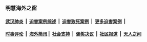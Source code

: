 
### 明慧海外之窗

####  [武汉肺炎](indexes/365.md?t=04122200) &nbsp;|&nbsp;  [迫害案例综述](indexes/328.md?t=04122200) &nbsp;|&nbsp; [迫害致死案例](indexes/277.md?t=04122200)  &nbsp;|&nbsp; [更多迫害案例](indexes/81.md?t=04122200)  &nbsp;|&nbsp; 
####  [时事评论](indexes/19.md?t=04122200) &nbsp;|&nbsp; [海外简讯](indexes/245.md?t=04122200)&nbsp;|&nbsp;  [社会支持](indexes/140.md?t=04122200) &nbsp;|&nbsp; [褒奖决议](indexes/282.md?t=04122200) &nbsp;|&nbsp; [社区报道](indexes/91.md?t=04122200)  &nbsp;|&nbsp; [天人之间](indexes/78.md?t=04122200) 

